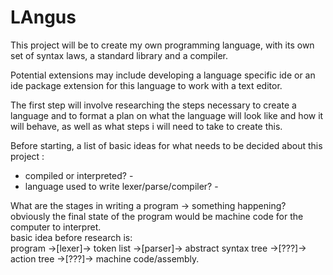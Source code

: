 # LAngus

This project will be to create my own programming language, with its own set of syntax laws, a standard library and a compiler. 

Potential extensions may include developing a language specific ide or an ide package extension for this language to work with a text editor. 

The first step will involve researching the steps necessary to create a language and to format a plan on what the language will look like and how it will behave, as well as what steps i will need to take to create this. 


Before starting, a list of basic ideas for what needs to be decided about this project :
  - compiled or interpreted? -
  - language used to write lexer/parse/compiler? -


What are the stages in writing a program -> something happening? obviously the final state of the program would be machine code for the computer to interpret.  
    basic idea before research is:  
    program ->[lexer]-> token list ->[parser]-> abstract syntax tree ->[???]-> action tree ->[???]-> machine code/assembly. 
